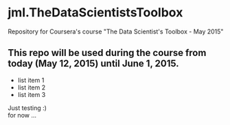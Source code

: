 # jml.TheDataScientistsToolbox
Repository for Coursera's course "The Data Scientist's Toolbox - May 2015"

## This repo will be used during the course from today (May 12, 2015) until June 1, 2015.
* list item 1
* list item 2
* list item 3

Just testing 
:)   
for now ...